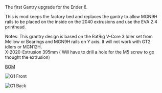 The first Gantry upgrade for the Ender 6.

This is mod keeps the factory bed and replaces the gantry to allow MGN9H rails to be placed on the inside on the 2040 extrusions and use the EVA 2.4 printhead.

Notes: This grantry design is based on the RatRig V-Core 3 Idler set from Mellow or Bearings and MGN9H rails on Y axis. It will not work with GT2 idlers or MGN12H. <br />
X-2020-Extrusion 395mm ( Will have to drill a hole for the M5 screw to go thought the extrusion) <br />

[BOM](https://docs.google.com/spreadsheets/d/1xHzaLZ2LQ_ECm0iU-KKARc_SgZB8hcGOdcfZmdqNrf4/edit?usp=sharing)

![G1 Front](https://user-images.githubusercontent.com/32583471/212573484-a8326700-7475-4201-864f-4f137afdc19c.png)

![G1 Back](https://user-images.githubusercontent.com/32583471/212573510-4fc6f6e0-16bc-4773-96ed-52bd803965d3.png)
